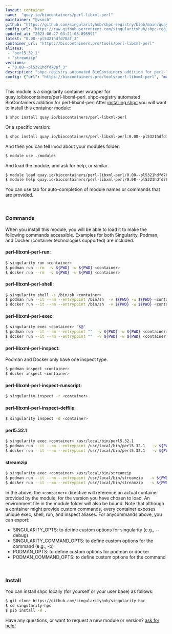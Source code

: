 ```yaml
---
layout: container
name:  "quay.io/biocontainers/perl-libxml-perl"
maintainer: "@vsoch"
github: "https://github.com/singularityhub/shpc-registry/blob/main/quay.io/biocontainers/perl-libxml-perl/container.yaml"
config_url: "https://raw.githubusercontent.com/singularityhub/shpc-registry/main/quay.io/biocontainers/perl-libxml-perl/container.yaml"
updated_at: "2023-06-27 03:21:08.895991"
latest: "0.08--pl5321hdfd78af_3"
container_url: "https://biocontainers.pro/tools/perl-libxml-perl"
aliases:
 - "perl5.32.1"
 - "streamzip"
versions:
 - "0.08--pl5321hdfd78af_3"
description: "shpc-registry automated BioContainers addition for perl-libxml-perl"
config: {"url": "https://biocontainers.pro/tools/perl-libxml-perl", "maintainer": "@vsoch", "description": "shpc-registry automated BioContainers addition for perl-libxml-perl", "latest": {"0.08--pl5321hdfd78af_3": "sha256:18eb430325cf5ec8114b6ccca697dd72d5f825a60a7a644bfa7ffc42bf576903"}, "tags": {"0.08--pl5321hdfd78af_3": "sha256:18eb430325cf5ec8114b6ccca697dd72d5f825a60a7a644bfa7ffc42bf576903"}, "docker": "quay.io/biocontainers/perl-libxml-perl", "aliases": {"perl5.32.1": "/usr/local/bin/perl5.32.1", "streamzip": "/usr/local/bin/streamzip"}}
---
```


This module is a singularity container wrapper for quay.io/biocontainers/perl-libxml-perl.
shpc-registry automated BioContainers addition for perl-libxml-perl
After [installing shpc](#install) you will want to install this container module:


```bash
$ shpc install quay.io/biocontainers/perl-libxml-perl
```

Or a specific version:

```bash
$ shpc install quay.io/biocontainers/perl-libxml-perl:0.08--pl5321hdfd78af_3
```

And then you can tell lmod about your modules folder:

```bash
$ module use ./modules
```

And load the module, and ask for help, or similar.

```bash
$ module load quay.io/biocontainers/perl-libxml-perl/0.08--pl5321hdfd78af_3
$ module help quay.io/biocontainers/perl-libxml-perl/0.08--pl5321hdfd78af_3
```

You can use tab for auto-completion of module names or commands that are provided.

<br>

### Commands

When you install this module, you will be able to load it to make the following commands accessible.
Examples for both Singularity, Podman, and Docker (container technologies supported) are included.

#### perl-libxml-perl-run:

```bash
$ singularity run <container>
$ podman run --rm  -v ${PWD} -w ${PWD} <container>
$ docker run --rm  -v ${PWD} -w ${PWD} <container>
```

#### perl-libxml-perl-shell:

```bash
$ singularity shell -s /bin/sh <container>
$ podman run --it --rm --entrypoint /bin/sh  -v ${PWD} -w ${PWD} <container>
$ docker run --it --rm --entrypoint /bin/sh  -v ${PWD} -w ${PWD} <container>
```

#### perl-libxml-perl-exec:

```bash
$ singularity exec <container> "$@"
$ podman run --it --rm --entrypoint ""  -v ${PWD} -w ${PWD} <container> "$@"
$ docker run --it --rm --entrypoint ""  -v ${PWD} -w ${PWD} <container> "$@"
```

#### perl-libxml-perl-inspect:

Podman and Docker only have one inspect type.

```bash
$ podman inspect <container>
$ docker inspect <container>
```

#### perl-libxml-perl-inspect-runscript:

```bash
$ singularity inspect -r <container>
```

#### perl-libxml-perl-inspect-deffile:

```bash
$ singularity inspect -d <container>
```


#### perl5.32.1

```bash
$ singularity exec <container> /usr/local/bin/perl5.32.1
$ podman run --it --rm --entrypoint /usr/local/bin/perl5.32.1   -v ${PWD} -w ${PWD} <container> -c " $@"
$ docker run --it --rm --entrypoint /usr/local/bin/perl5.32.1   -v ${PWD} -w ${PWD} <container> -c " $@"
```


#### streamzip

```bash
$ singularity exec <container> /usr/local/bin/streamzip
$ podman run --it --rm --entrypoint /usr/local/bin/streamzip   -v ${PWD} -w ${PWD} <container> -c " $@"
$ docker run --it --rm --entrypoint /usr/local/bin/streamzip   -v ${PWD} -w ${PWD} <container> -c " $@"
```



In the above, the `<container>` directive will reference an actual container provided
by the module, for the version you have chosen to load. An environment file in the
module folder will also be bound. Note that although a container
might provide custom commands, every container exposes unique exec, shell, run, and
inspect aliases. For anycommands above, you can export:

 - SINGULARITY_OPTS: to define custom options for singularity (e.g., --debug)
 - SINGULARITY_COMMAND_OPTS: to define custom options for the command (e.g., -b)
 - PODMAN_OPTS: to define custom options for podman or docker
 - PODMAN_COMMAND_OPTS: to define custom options for the command

<br>

### Install

You can install shpc locally (for yourself or your user base) as follows:

```bash
$ git clone https://github.com/singularityhub/singularity-hpc
$ cd singularity-hpc
$ pip install -e .
```

Have any questions, or want to request a new module or version? [ask for help!](https://github.com/singularityhub/singularity-hpc/issues)